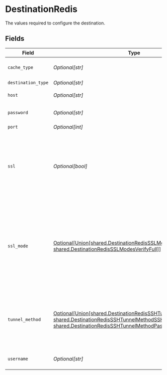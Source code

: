 # DestinationRedis

The values required to configure the destination.


## Fields

| Field                                                                                                                                                                                                                                                   | Type                                                                                                                                                                                                                                                    | Required                                                                                                                                                                                                                                                | Description                                                                                                                                                                                                                                             | Example                                                                                                                                                                                                                                                 |
| ------------------------------------------------------------------------------------------------------------------------------------------------------------------------------------------------------------------------------------------------------- | ------------------------------------------------------------------------------------------------------------------------------------------------------------------------------------------------------------------------------------------------------- | ------------------------------------------------------------------------------------------------------------------------------------------------------------------------------------------------------------------------------------------------------- | ------------------------------------------------------------------------------------------------------------------------------------------------------------------------------------------------------------------------------------------------------- | ------------------------------------------------------------------------------------------------------------------------------------------------------------------------------------------------------------------------------------------------------- |
| `cache_type`                                                                                                                                                                                                                                            | *Optional[str]*                                                                                                                                                                                                                                         | :heavy_minus_sign:                                                                                                                                                                                                                                      | Redis cache type to store data in.                                                                                                                                                                                                                      |                                                                                                                                                                                                                                                         |
| `destination_type`                                                                                                                                                                                                                                      | *Optional[str]*                                                                                                                                                                                                                                         | :heavy_check_mark:                                                                                                                                                                                                                                      | N/A                                                                                                                                                                                                                                                     |                                                                                                                                                                                                                                                         |
| `host`                                                                                                                                                                                                                                                  | *Optional[str]*                                                                                                                                                                                                                                         | :heavy_check_mark:                                                                                                                                                                                                                                      | Redis host to connect to.                                                                                                                                                                                                                               | localhost,127.0.0.1                                                                                                                                                                                                                                     |
| `password`                                                                                                                                                                                                                                              | *Optional[str]*                                                                                                                                                                                                                                         | :heavy_minus_sign:                                                                                                                                                                                                                                      | Password associated with Redis.                                                                                                                                                                                                                         |                                                                                                                                                                                                                                                         |
| `port`                                                                                                                                                                                                                                                  | *Optional[int]*                                                                                                                                                                                                                                         | :heavy_minus_sign:                                                                                                                                                                                                                                      | Port of Redis.                                                                                                                                                                                                                                          |                                                                                                                                                                                                                                                         |
| `ssl`                                                                                                                                                                                                                                                   | *Optional[bool]*                                                                                                                                                                                                                                        | :heavy_minus_sign:                                                                                                                                                                                                                                      | Indicates whether SSL encryption protocol will be used to connect to Redis. It is recommended to use SSL connection if possible.                                                                                                                        |                                                                                                                                                                                                                                                         |
| `ssl_mode`                                                                                                                                                                                                                                              | [Optional[Union[shared.DestinationRedisSSLModesDisable, shared.DestinationRedisSSLModesVerifyFull]]](undefined/models/shared/destinationredissslmodes.md)                                                                                               | :heavy_minus_sign:                                                                                                                                                                                                                                      | SSL connection modes. <br/>  <li><b>verify-full</b> - This is the most secure mode. Always require encryption and verifies the identity of the source database server                                                                                   |                                                                                                                                                                                                                                                         |
| `tunnel_method`                                                                                                                                                                                                                                         | [Optional[Union[shared.DestinationRedisSSHTunnelMethodNoTunnel, shared.DestinationRedisSSHTunnelMethodSSHKeyAuthentication, shared.DestinationRedisSSHTunnelMethodPasswordAuthentication]]](undefined/models/shared/destinationredissshtunnelmethod.md) | :heavy_minus_sign:                                                                                                                                                                                                                                      | Whether to initiate an SSH tunnel before connecting to the database, and if so, which kind of authentication to use.                                                                                                                                    |                                                                                                                                                                                                                                                         |
| `username`                                                                                                                                                                                                                                              | *Optional[str]*                                                                                                                                                                                                                                         | :heavy_check_mark:                                                                                                                                                                                                                                      | Username associated with Redis.                                                                                                                                                                                                                         |                                                                                                                                                                                                                                                         |
